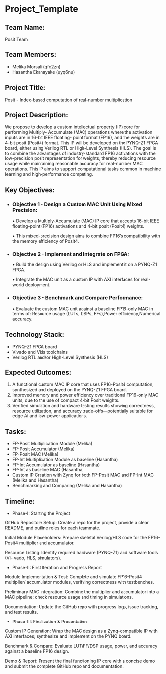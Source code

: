 # Project_Template

## Team Name: 
Posit Team

## Team Members:
- Melika Morsali (qfc2zn)
- Hasantha Ekanayake (uyq6nu)

## Project Title:
Posit - Index-based computation of real-number multiplication

## Project Description:
We propose to develop a custom intellectual property (IP) core for performing Multiply-
Accumulate (MAC) operations where the activation inputs are in 16-bit IEEE floating-
point format (FP16), and the weights are in 4-bit posit (Posit4) format. This IP will be
developed on the PYNQ-Z1 FPGA board, either using Verilog RTL or High-Level Synthesis
(HLS). The goal is to combine the advantages of industry-standard FP16 activations with
the low-precision posit representation for weights, thereby reducing resource usage while
maintaining reasonable accuracy for real-number MAC operations. This IP aims to support
computational tasks common in machine learning and high-performance computing.

## Key Objectives:
- ### Objective 1 - Design a Custom MAC Unit Using Mixed Precision:
  
	•	Develop a Multiply-Accumulate (MAC) IP core that accepts 16-bit IEEE floating-point (FP16) activations and 4-bit posit (Posit4) weights.

	•	This mixed-precision design aims to combine FP16’s compatibility with the memory efficiency of Posit4.

- ### Objective 2 - Implement and Integrate on FPGA:
	•	Build the design using Verilog or HLS and implement it on a PYNQ-Z1 FPGA.

	•	Integrate the MAC unit as a custom IP with AXI interfaces for real-world deployment.

- ### Objective 3 - 	Benchmark and Compare Performance:
  
	•	Evaluate the custom MAC unit against a baseline FP16-only MAC in terms of:
		Resource usage (LUTs, DSPs, FFs),Power efficiency,Numerical accuracy.
  

## Technology Stack:
- PYNQ-Z1 FPGA board
- Vivado and Vitis toolchains
- Verilog RTL and/or High-Level Synthesis (HLS)

## Expected Outcomes:
1.	A functional custom MAC IP core that uses FP16-Posit4 computation, synthesized and deployed on the PYNQ-Z1 FPGA board.
2.	Improved memory and power efficiency over traditional FP16-only MAC units, due to the use of compact 4-bit Posit weights.
3.	Verified simulation and hardware testing results showing correctness, resource utilization, and accuracy trade-offs—potentially suitable for edge AI and low-power applications.

## Tasks:

- FP-Posit Multiplication Module (Melika)
- FP-Posit Accumulator (Melika)
- FP-Posit MAC (Melika)
-  FP-Int Multiplication Module as baseline (Hasantha)
- FP-Int Accumulator as baseline (Hasantha)
- FP-Int as baseline MAC (Hasantha)
- Custom IP Creation with Zynq for both FP-Posit MAC and FP-Int MAC (Melika and Hasantha)
- Benchmarking and Comparing (Melika and Hasantha)
  
## Timeline:

- Phase-I: Starting the Project
  
GitHub Repository Setup: Create a repo for the project, provide a clear README,
and outline roles for each teammate.


Initial Module Placeholders:
Prepare skeletal Verilog/HLS code for the FP16-
Posit4 multiplier and accumulator.

Resource Listing: Identify required hardware (PYNQ-Z1) and software tools (Vi-
vado, HLS, simulators).
- Phase-II: First Iteration and Progress Report

Module Implementation & Test: Complete and simulate FP16-Posit4 multiplier/
accumulator modules, verifying correctness with testbenches.

Preliminary MAC Integration: Combine the multiplier and accumulator into a
MAC pipeline; check resource usage and timing in simulations.

Documentation: Update the GitHub repo with progress logs, issue tracking, and
test results.
- Phase-III: Finalization & Presentation

Custom IP Generation: Wrap the MAC design as a Zynq-compatible IP with AXI
interfaces; synthesize and implement on the PYNQ board.

Benchmark & Compare: Evaluate LUT/FF/DSP usage, power, and accuracy
against a baseline FP16 design.

Demo & Report: Present the final functioning IP core with a concise demo and
submit the complete GitHub repo and documentation.
